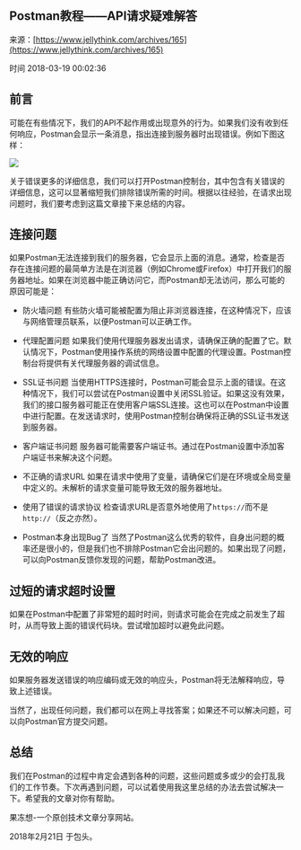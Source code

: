 ## Postman教程——API请求疑难解答

来源：[https://www.jellythink.com/archives/165](https://www.jellythink.com/archives/165)

时间 2018-03-19 00:02:36

 
## 前言
 
可能在有些情况下，我们的API不起作用或出现意外的行为。如果我们没有收到任何响应，Postman会显示一条消息，指出连接到服务器时出现错误。例如下图这样：
 
![][0]
 
关于错误更多的详细信息，我们可以打开Postman控制台，其中包含有关错误的详细信息，这可以显著缩短我们排除错误所需的时间。根据以往经验，在请求出现问题时，我们要考虑到这篇文章接下来总结的内容。
 
## 连接问题
 
如果Postman无法连接到我们的服务器，它会显示上面的消息。通常，检查是否存在连接问题的最简单方法是在浏览器（例如Chrome或Firefox）中打开我们的服务器地址。如果在浏览器中能正确访问它，而Postman却无法访问，那么可能的原因可能是：
 

* 防火墙问题 
 有些防火墙可能被配置为阻止非浏览器连接，在这种情况下，应该与网络管理员联系，以便Postman可以正确工作。  
* 代理配置问题
如果我们使用代理服务器发出请求，请确保正确的配置了它。默认情况下，Postman使用操作系统的网络设置中配置的代理设置。Postman控制台将提供有关代理服务器的调试信息。
  
* SSL证书问题
当使用HTTPS连接时，Postman可能会显示上面的错误。在这种情况下，我们可以尝试在Postman设置中关闭SSL验证。如果这没有效果，我们的接口服务器可能正在使用客户端SSL连接。这也可以在Postman中设置中进行配置。在发送请求时，使用Postman控制台确保将正确的SSL证书发送到服务器。
  
* 客户端证书问题
服务器可能需要客户端证书。通过在Postman设置中添加客户端证书来解决这个问题。
  
* 不正确的请求URL
如果在请求中使用了变量，请确保它们是在环境或全局变量中定义的。未解析的请求变量可能导致无效的服务器地址。
  
* 使用了错误的请求协议
检查请求URL是否意外地使用了`https://`而不是`http://`（反之亦然）。
  
* Postman本身出现Bug了
当然了Postman这么优秀的软件，自身出问题的概率还是很小的，但是我们也不排除Postman它会出问题的。如果出现了问题，可以向Postman反馈你发现的问题，帮助Postman改进。
  
 

## 过短的请求超时设置
 
如果在Postman中配置了非常短的超时时间，则请求可能会在完成之前发生了超时，从而导致上面的错误代码块。尝试增加超时以避免此问题。
 
## 无效的响应
 
如果服务器发送错误的响应编码或无效的响应头，Postman将无法解释响应，导致上述错误。
 
当然了，出现任何问题，我们都可以在网上寻找答案；如果还不可以解决问题，可以向Postman官方提交问题。
 
## 总结
 
我们在Postman的过程中肯定会遇到各种的问题，这些问题或多或少的会打乱我们的工作节奏。下次再遇到问题，可以试着使用我这里总结的办法去尝试解决一下。希望我的文章对你有帮助。
 
果冻想-一个原创技术文章分享网站。
 
2018年2月21日 于包头。
 


[0]: ./img/M7FbUrY.png 